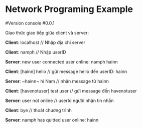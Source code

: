 # Network Programing Example
#Version console 
#0.0.1

Giao thức giao tiếp giữa client và server:

**Client**: localhost			// Nhập địa chỉ server

**Client**: namph 				// Nhập userID

**Server**: new user connected
user online: 
 	namph
	hainn

**Client**: [hainn] hello  			// gửi message hello đến userID: hainn

**Server**: ~hainn~ hi Nam		// nhận message từ hainn

**Client**: [havenotuser] test user 	// gửi message đến havenotuser

**Server**: user not online		// userId người nhận tin nhắn

**Client**: bye				 // thoát chương trình

**Server**: namph has quitted
	user online:
	hainn


